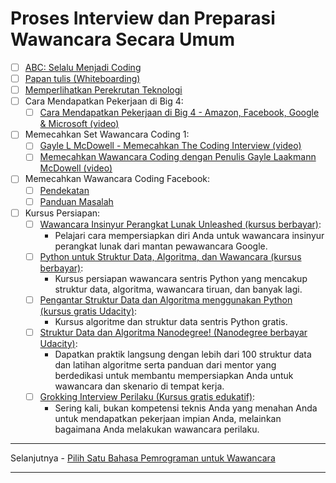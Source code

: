# Proses Interview dan Preparasi Wawancara Secara Umum

- [ ] [ABC: Selalu Menjadi Coding](https://medium.com/always-be-coding/abc-always-be-coding-d5f8051afce2#.4heg8zvm4)
- [ ] [Papan tulis (Whiteboarding)](https://medium.com/@dpup/whiteboarding-4df873dbba2e#.hf6jn45g1)
- [ ] [Memperlihatkan Perekrutan Teknologi](https://www.youtube.com/watch?v=N233T0epWTs)
- [ ] Cara Mendapatkan Pekerjaan di Big 4:
  - [ ] [Cara Mendapatkan Pekerjaan di Big 4 - Amazon, Facebook, Google & Microsoft (video)](https://www.youtube.com/watch?v=YJZCUhxNCv8)
- [ ] Memecahkan Set Wawancara Coding 1:
  - [ ] [Gayle L McDowell - Memecahkan The Coding Interview (video)](https://www.youtube.com/watch?v=rEJzOhC5ZtQ)
  - [ ] [Memecahkan Wawancara Coding dengan Penulis Gayle Laakmann McDowell (video)](https://www.youtube.com/watch?v=aClxtDcdpsQ)
- [ ] Memecahkan Wawancara Coding Facebook:
  - [ ] [Pendekatan](https://www.youtube.com/watch?v=wCl9kvQGHPI)
  - [ ] [Panduan Masalah](https://www.youtube.com/watch?v=4UWDyJq8jZg)
- [ ] Kursus Persiapan:
  - [ ] [Wawancara Insinyur Perangkat Lunak Unleashed (kursus berbayar)](https://www.udemy.com/software-engineer-interview-unleashed):
    - Pelajari cara mempersiapkan diri Anda untuk wawancara insinyur perangkat lunak dari mantan pewawancara Google.
  - [ ] [Python untuk Struktur Data, Algoritma, dan Wawancara (kursus berbayar)](https://www.udemy.com/python-for-data-structures-algorithms-and-interviews/):
    - Kursus persiapan wawancara sentris Python yang mencakup struktur data, algoritma, wawancara tiruan, dan banyak lagi.
  - [ ] [Pengantar Struktur Data dan Algoritma menggunakan Python (kursus gratis Udacity)](https://www.udacity.com/course/data-structures-and-algorithms-in-python--ud513):
    - Kursus algoritme dan struktur data sentris Python gratis.
  - [ ] [Struktur Data dan Algoritma Nanodegree! (Nanodegree berbayar Udacity)](https://www.udacity.com/course/data-structures-and-algorithms-nanodegree--nd256):
    - Dapatkan praktik langsung dengan lebih dari 100 struktur data dan latihan algoritme serta panduan dari mentor yang berdedikasi untuk membantu mempersiapkan Anda untuk wawancara dan skenario di tempat kerja.
  - [ ] [Grokking Interview Perilaku (Kursus gratis edukatif)](https://www.educative.io/courses/grokking-the-behavioral-interview):
    - Sering kali, bukan kompetensi teknis Anda yang menahan Anda untuk mendapatkan pekerjaan impian Anda, melainkan bagaimana Anda melakukan wawancara perilaku.

***
Selanjutnya - [Pilih Satu Bahasa Pemrograman untuk Wawancara](/pilih-satu-bahasa-pemrograman-untuk-wawancara.md)
***
